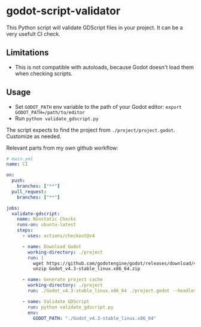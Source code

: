# godot-script-validator

This Python script will validate GDScript files in your project. It can be a very usefult CI check.

## Limitations

- This is not compatible with autoloads, because Godot doesn't load them when checking scripts.

## Usage

- Set `GODOT_PATH` env variable to the path of your Godot editor: `export GODOT_PATH=/path/to/editor`
- Run `python validate_gdscript.py`

The script expects to find the project from `./project/project.godot`. Customize as needed.

Relevant parts from my own github workflow:

```yml
# main.yml
name: CI

on:
  push:
    branches: ["**"]
  pull_request:
    branches: ["**"]

jobs:
  validate-gdscript:
    name: Nonstatic Checks
    runs-on: ubuntu-latest
    steps:
      - uses: actions/checkout@v4

      - name: Download Godot
        working-directory: ./project
        run: |
          wget https://github.com/godotengine/godot/releases/download/4.3-stable/Godot_v4.3-stable_linux.x86_64.zip
          unzip Godot_v4.3-stable_linux.x86_64.zip

      - name: Generate project cache
        working-directory: ./project
        run: ./Godot_v4.3-stable_linux.x86_64 ./project.godot --headless --import

      - name: Validate GDScript
        run: python validate_gdscript.py
        env:
          GODOT_PATH: "./Godot_v4.3-stable_linux.x86_64"

```
